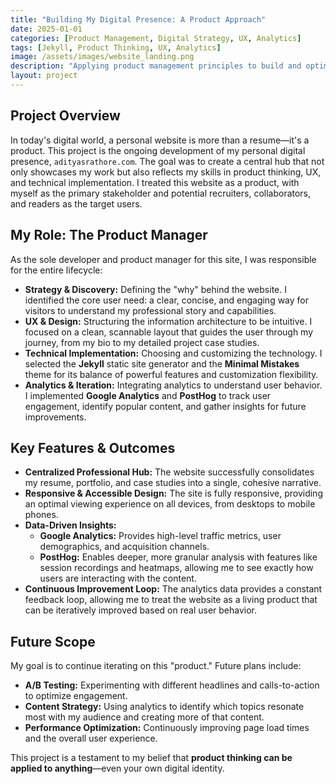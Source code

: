 ```yaml
---
title: "Building My Digital Presence: A Product Approach"
date: 2025-01-01
categories: [Product Management, Digital Strategy, UX, Analytics]
tags: [Jekyll, Product Thinking, UX, Analytics]
image: /assets/images/website_landing.png
description: "Applying product management principles to build and optimize my personal website as a central hub for my professional identity."
layout: project
---
```


## Project Overview

In today's digital world, a personal website is more than a resume—it's a product. This project is the ongoing development of my personal digital presence, `adityasrathore.com`. The goal was to create a central hub that not only showcases my work but also reflects my skills in product thinking, UX, and technical implementation. I treated this website as a product, with myself as the primary stakeholder and potential recruiters, collaborators, and readers as the target users.

## My Role: The Product Manager

As the sole developer and product manager for this site, I was responsible for the entire lifecycle:

-   **Strategy & Discovery:** Defining the "why" behind the website. I identified the core user need: a clear, concise, and engaging way for visitors to understand my professional story and capabilities.
-   **UX & Design:** Structuring the information architecture to be intuitive. I focused on a clean, scannable layout that guides the user through my journey, from my bio to my detailed project case studies.
-   **Technical Implementation:** Choosing and customizing the technology. I selected the **Jekyll** static site generator and the **Minimal Mistakes** theme for its balance of powerful features and customization flexibility.
-   **Analytics & Iteration:** Integrating analytics to understand user behavior. I implemented **Google Analytics** and **PostHog** to track user engagement, identify popular content, and gather insights for future improvements.

## Key Features & Outcomes

-   **Centralized Professional Hub:** The website successfully consolidates my resume, portfolio, and case studies into a single, cohesive narrative.
-   **Responsive & Accessible Design:** The site is fully responsive, providing an optimal viewing experience on all devices, from desktops to mobile phones.
-   **Data-Driven Insights:**
    -   **Google Analytics:** Provides high-level traffic metrics, user demographics, and acquisition channels.
    -   **PostHog:** Enables deeper, more granular analysis with features like session recordings and heatmaps, allowing me to see exactly how users are interacting with the content.
-   **Continuous Improvement Loop:** The analytics data provides a constant feedback loop, allowing me to treat the website as a living product that can be iteratively improved based on real user behavior.

## Future Scope

My goal is to continue iterating on this "product." Future plans include:
-   **A/B Testing:** Experimenting with different headlines and calls-to-action to optimize engagement.
-   **Content Strategy:** Using analytics to identify which topics resonate most with my audience and creating more of that content.
-   **Performance Optimization:** Continuously improving page load times and the overall user experience.

This project is a testament to my belief that **product thinking can be applied to anything**—even your own digital identity.
